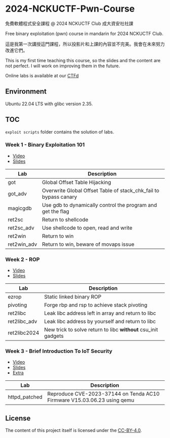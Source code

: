 # 2024-NCKUCTF-Pwn-Course

免費軟體程式安全課程 @ 2024 NCKUCTF Club 成大資安社社課

Free binary exploitation (pwn) course in mandarin for 2024 NCKUCTF Club.

這是我第一次講授這門課程，所以投影片和上課的內容並不完美。我會在未來努力改進它們。

This is my first time teaching this course, so the slides and the content are not perfect. I will work on improving them in the future.

Online labs is available at our [CTFd](https://class.nckuctf.org/)

## Environment

Ubuntu 22.04 LTS with glibc version 2.35.

## TOC

`exploit scripts` folder contains the solution of labs.

### Week 1 - Binary Exploitation 101

- [Video](https://www.youtube.com/watch?v=DX5rzI5OlJk)
- [Slides](/week1/Binary_Exploit_101%20@%20NCKUCTF.pdf)

| Lab                                                    |  Description               |
| ------------------------------------------------------------ | ---------------------- |
| got  |    Global Offset Table Hijacking          |
| got_adv  |    Overwrite Global Offset Table of  stack_chk_fail   to bypass canary       |
| magicgdb |   Use gdb to dynamically control the program and get the flag|
| ret2sc |   Return to shellcode|
| ret2sc_adv |   Use shellcode to open, read and write|
| ret2win |   Return to win|
| ret2win_adv |   Return to win, beware of movaps issue|

### Week 2 - ROP

- [Video](https://www.youtube.com/watch?v=gQMS-eNU9Ho)
- [Slides](/week2/ROP%20@%20NCKUCTF.pdf)

| Lab                                                    |  Description               |
| ------------------------------------------------------------ | ---------------------- |
| ezrop  |   Static linked binary ROP          |
| pivoting |   Forge rbp and rsp to achieve stack pivoting|
| ret2libc |   Leak libc address left in array and return to libc|
| ret2libc_adv |   Leak libc address by yourself and return to libc|
| ret2libc2024 |   New trick to solve return to libc **without** csu_init gadgets |

### Week 3 - Brief Introduction To IoT Security

- [Video](https://www.youtube.com/watch?v=Q7C9g9Kw6s0)
- [Slides](/week3/Brief%20Introduction%20To%20IoT%20Security%20@%20NCKUCTF.pdf)
- [Extra](https://hackmd.io/@pwn2ooown/HJK40Xpca)

| Lab                                                    |  Description               |
| ------------------------------------------------------------ | ---------------------- |
| httpd_patched  |    Reproduce CVE-2023-37144 on Tenda AC10 Firmware V15.03.06.23 using qemu         |

## License

The content of this project itself is licensed under the [CC-BY-4.0](https://choosealicense.com/licenses/cc-by-sa-4.0/).
